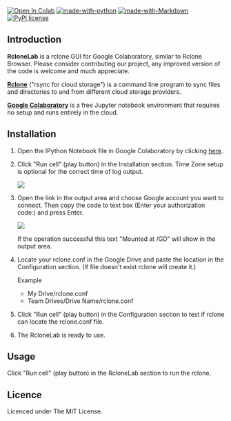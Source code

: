 [![Open In Colab](https://colab.research.google.com/assets/colab-badge.svg)](https://colab.research.google.com/github/MinorMole/RcloneLab/blob/master/RcloneLab.ipynb)
[![made-with-python](https://img.shields.io/badge/Made%20with-Python-1f425f.svg)](https://www.python.org/)
[![made-with-Markdown](https://img.shields.io/badge/Made%20with-Markdown-1f425f.svg)](http://commonmark.org)
[![PyPI license](https://img.shields.io/pypi/l/ansicolortags.svg)](https://github.com/MinorMole/RcloneLab/raw/master/LICENSE)

## Introduction

**RcloneLab** is a rclone GUI for Google Colaboratory, similar to Rclone Browser. Please consider contributing our project, any improved version of the code is welcome and much appreciate.

[**Rclone**](https://rclone.org/) ("rsync for cloud storage") is a command line program to sync files and directories to and from different cloud storage providers.

[**Google Colaboratory**](https://colab.research.google.com/) is a free Jupyter notebook environment that requires no setup and runs entirely in the cloud.

## Installation

1. Open the IPython Notebook file in Google Colaboratory by clicking [here](https://colab.research.google.com/github/MinorMole/RcloneLab/blob/master/RcloneLab.ipynb).
2. Click "Run cell" (play button) in the Installation section. Time Zone setup is optional for the correct time of log output.

    ![](https://github.com/MinorMole/RcloneLab/raw/master/docs/01.png)
  
3. Open the link in the output area and choose Google account you want to connect. Then copy the code to text box (Enter your authorization code:) and press Enter.

    ![](https://github.com/MinorMole/RcloneLab/raw/master/docs/02.png)
  
    If the operation successful this text "Mounted at /GD" will show in the output area.
  
4. Locate your rclone.conf in the Google Drive and paste the location in the Configuration section. (If file doesn't exist rclone will create it.)

    Example
    - My Drive/rclone.conf
    - Team Drives/Drive Name/rclone.conf
  
5. Click "Run cell" (play button) in the Configuration section to test if rclone can locate the rclone.conf file.
6. The RcloneLab is ready to use.

## Usage

Click "Run cell" (play button) in the RcloneLab section to run the rclone.

## Licence

Licenced under The MIT License.
